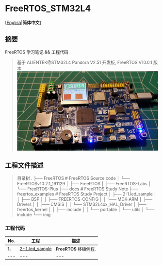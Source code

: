 # FreeRTOS_STM32L4

[[English](./README.md)|**简体中文**]

## 摘要

FreeRTOS 学习笔记 &amp;&amp; 工程代码

> 基于 ALIENTEK@STM32L4 Pandora V2.51 开发板, FreeRTOS V10.0.1 版本
![Pandora_FreeRTOS](./img/Pandora_FreeRTOS.jpg)


## 工程文件描述

>目录树
.
├── FreeRTOS    # FreeRTOS Source code
│   └── FreeRTOSv10.2.1_191129
│       ├── FreeRTOS
│       ├── FreeRTOS-Labs
│       └── FreeRTOS-Plus
├── docs    # FreeRTOS Study Note
├── freertos_examples # FreeRTOS Study Project
│   ├── 2-1.led_sample
│   │   ├── BSP
│   │   ├── FREERTOS-CONFIG
│   │   └── MDK-ARM
│   ├── Drivers
│   │   ├── CMSIS
│   │   └── STM32L4xx_HAL_Driver
│   ├── freertos_kernel
│   │   ├── include
│   │   └── portable
│   └── utils
│       └── include
└── img

### 工程代码

| No. | 工程 | 描述 |
|---|---|---|
|1.| [2-1.led_sample](./freertos_examples/2-1.led_sample) | **FreeRTOS** 移植例程. |
|---|---|---|
